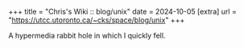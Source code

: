 +++
title = "Chris's Wiki :: blog/unix"
date = 2024-10-05
[extra]
url = "https://utcc.utoronto.ca/~cks/space/blog/unix"
+++

A hypermedia rabbit hole in which I quickly fell.
